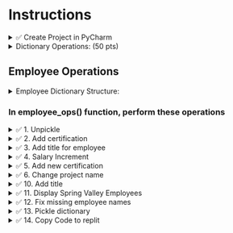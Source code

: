 # Instructions

<details>
  <summary>
    ✅ Create Project in PyCharm
  </summary>

  - Create a project in PyCharm (do not create any sub folders)
  - Create main.py, part1.py
</details>

<details>
  <summary>
    Dictionary Operations: (50 pts)
  </summary>

  - You will be given **ONE** complex dictionary similar to the example given below
  - You will be asked to perform 10 operations
  - All dictionary operations will be performed in a function `employee_ops()`, inside part1.py
  - This function will be called in main.py inside main() function
</details>


## Employee Operations

<details>
  <summary>
    Employee Dictionary Structure:  
  </summary>

  - It is a complex dictionary with integral keys
  - (int) -> (dictionary)
    - "name" -> (string)
    - "dept" -> (string)
    - "projects" -> (list of strings)
    - "titles" -> (set of strings)
    - "certifications" -> (dictionary)
      - (string) certification code -> (string) date taken YYYY-MM-DD format

  Download employees.bin https://github.com/suchialex/CINS3002-CW09/blob/main/employees.bin
</details>

### In employee_ops() function, perform these operations

<details>
  <summary>
    ✅ 1. Unpickle
  </summary>
  
  - Unpickle the dictionary in employees.bin and store in a variable of your choice
</details>


<details>
  <summary>
    ✅ 2. Add certification
  </summary>
  
  - For emp ID 04567 add a new certification EVA-L2 taken on March 22, 2023
</details>


<details>
  <summary>
    ✅ 3. Add title for employee
  </summary>

  - Get user input for employee name
  - Add a new title - `SGA President` for that employee (case-insensitive name search)
</details>


<details>
  <summary>
    ✅ 4. Salary Increment
  </summary>

  - For all the programmers, give a salary **increment** of 5000
  - Must be case in-sensitive, i.e. you have to look for Programmer or PROGRAMMER or programmer as title 
  - Hint: you may have to use list comprehension to convert all the titles to lowercase
  - If the employee doesn't have any salary, set the salary at 30000
</details>


<details>
  <summary>
    ✅ 5. Add new certification
  </summary>
  
  - Get user input for employee ID
  - If that employee is present,
  - Add a new certification OCPL1 for that employee, the date certification is taken is March 10, 2023 (convert this date into the correct format)
</details>


<details>
  <summary>
    ✅ 6. Change project name
  </summary>
  
  - Mayfield Inc project is taken over by Roundpoint Inc, so change all occurences of that project with the new name
</details>


<details>
  <summary>
    ✅ 10. Add title
  </summary>
  
  - For anyone who has a certification that starts with OCPL1, add a title called Oracle Developer
</details>


<details>
  <summary>
    ✅ 11. Display Spring Valley Employees
  </summary>
  
  - Print the name and salaries of all the employees who are working on the project Spring Valley.
  - Choose a nice format and alignment so they are displayed in a tabular fashion. If name or salary not available, print `-`
</details>


<details>
  <summary>
    ✅ 12. Fix missing employee names
  </summary>
  
  - Check the dictionary for any employee who might be missing a name, and if missing, print their ID and ask the user to set a name
  - Make sure that name doesn't have any special characters except space and first letter of each word must be uppercase (You may implement it in a function named validate_name, or just a while loop)
</details>


<details>
  <summary>
    ✅ 13. Pickle dictionary
  </summary>
  
  - Pickle this dictionary and save it in a file named employees2.bin
</details>


<details>
  <summary>
    ✅ 14. Copy Code to replit
  </summary>
  
  - Create a new repl App named Exam2Prep
  - Copy main.py and part1.py
</details>



